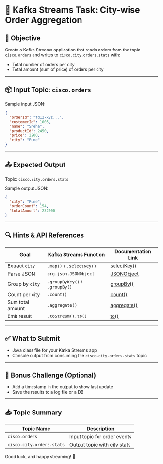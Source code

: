 # 🧪 Kafka Streams Task: City-wise Order Aggregation

## 🎯 Objective

Create a Kafka Streams application that reads orders from the topic `cisco.orders` and writes to `cisco.city.orders.stats` with:

- Total number of orders per city
- Total amount (sum of price) of orders per city

---

## 📦 Input Topic: `cisco.orders`

Sample input JSON:
```json
{
  "orderId": "fd12-xyz...",
  "customerId": 1005,
  "name": "Sneha",
  "productId": 2450,
  "price": 2200,
  "city": "Pune"
}
```

---

## 📤 Expected Output

Topic: `cisco.city.orders.stats`

Sample output JSON:
```json
{
  "city": "Pune",
  "orderCount": 154,
  "totalAmount": 232000
}
```

---

## 🔍 Hints & API References

| Goal                     | Kafka Streams Function              | Documentation Link                                                                 |
|--------------------------|--------------------------------------|-------------------------------------------------------------------------------------|
| Extract `city`           | `.map()` / `.selectKey()`           | [selectKey()](https://kafka.apache.org/35/javadoc/org/apache/kafka/streams/kstream/KStream.html#selectKey-org.apache.kafka.streams.kstream.KeyValueMapper-) |
| Parse JSON               | `org.json.JSONObject`               | [JSONObject](https://stleary.github.io/JSON-java/org/json/JSONObject.html)         |
| Group by `city`          | `.groupByKey()` / `.groupBy()`      | [groupBy()](https://kafka.apache.org/35/javadoc/org/apache/kafka/streams/kstream/KStream.html#groupBy-org.apache.kafka.streams.kstream.KeyValueMapper-org.apache.kafka.streams.kstream.Grouped-) |
| Count per city           | `.count()`                          | [count()](https://kafka.apache.org/35/javadoc/org/apache/kafka/streams/kstream/KGroupedStream.html#count--)           |
| Sum total amount         | `.aggregate()`                      | [aggregate()](https://kafka.apache.org/35/javadoc/org/apache/kafka/streams/kstream/KGroupedStream.html#aggregate-org.apache.kafka.streams.kstream.Initializer-org.apache.kafka.streams.kstream.Aggregator-org.apache.kafka.streams.kstream.Materialized-) |
| Emit result              | `.toStream().to()`                  | [to()](https://kafka.apache.org/35/javadoc/org/apache/kafka/streams/kstream/KStream.html#to-java.lang.String-)        |

---

## ✅ What to Submit

- Java class file for your Kafka Streams app
- Console output from consuming the `cisco.city.orders.stats` topic

---

## 🧪 Bonus Challenge (Optional)

- Add a timestamp in the output to show last update
- Save the results to a log file or a DB

---

## 📥 Topic Summary

| Topic Name                 | Description                    |
|---------------------------|---------------------------------|
| `cisco.orders`            | Input topic for order events   |
| `cisco.city.orders.stats` | Output topic with city stats   |

Good luck, and happy streaming! 🚀